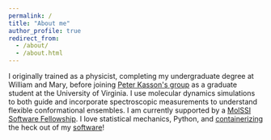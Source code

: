 ```yaml
---
permalink: /
title: "About me"
author_profile: true
redirect_from: 
  - /about/
  - /about.html
---
```


I originally trained as a physicist, completing my undergraduate degree at William and Mary, before joining [Peter Kasson's group](https://kassonlab.wordpress.com/) as a graduate student at the University of Virginia. I use molecular dynamics simulations to both guide and incorporate spectroscopic measurements to understand flexible conformational ensembles. I am currently supported by a [MolSSI Software Fellowship](https://molssi.org/2018/08/20/changing-the-world-one-fellow-at-a-time/). I love statistical mechanics, Python, and [containerizing](https://hub.docker.com/u/jmhays) the heck out of my [software](https://github.com/jmhays)!
